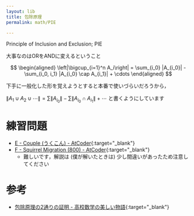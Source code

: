 ```yaml
---
layout: lib
title: 包除原理
permalink: math/PIE

---
```



Principle of Inclusion and Exclusion; PIE

大事なのはORをANDに変えるということ

$$
\begin{aligned}
\left|\bigcup_{i=1}^n A_i\right|
= \sum_{i_0} |A_{i_0}| - \sum_{i_0, i_1} |A_{i_0} \cap A_{i_1}| + \cdots
\end{aligned}
$$

下手に一般化した形を覚えようとすると本番で使いづらいだろうから，

$\|A_1\cup A_2 \cup\cdots\| = \sum \|A_{i_0}\| - \sum \|A_{i_0} \cap A_{i_1}\| + \cdots$ と書くようにしています

# 練習問題

* [E - Couple (うくこん) - AtCoder](https://beta.atcoder.jp/contests/ukuku09/tasks/ukuku09_e){:target="_blank"}<!--_-->
* [F - Squirrel Migration (800) - AtCoder](https://beta.atcoder.jp/contests/arc087/tasks/arc087_d){:target="_blank"}<!--_-->
  * 難しいです，解説は (僕が解いたときは) 少し間違いがあったため注意してください

# 参考

* [包除原理の2通りの証明 - 高校数学の美しい物語](https://mathtrain.jp/hojo){:target="_blank"}<!--_-->

